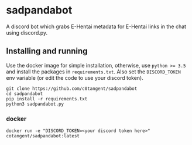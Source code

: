 # sadpandabot

A discord bot which grabs E-Hentai metadata for E-Hentai links in the chat using discord.py.

## Installing and running

Use the docker image for simple installation, otherwise, use `python >= 3.5` and install the packages in `requirements.txt`. Also set the `DISCORD_TOKEN` env variable (or edit the code to use your discord token).

```
git clone https://github.com/c0tangent/sadpandabot
cd sadpandabot
pip install -r requirements.txt
python3 sadpandabot.py
```

### docker

```
docker run -e "DISCORD_TOKEN=<your discord token here>" cotangent/sadpandabot:latest
```
